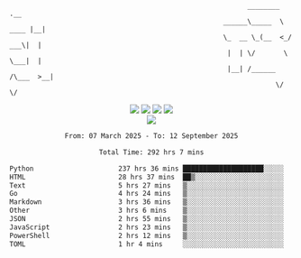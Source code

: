 ```
                                                           ________        .__ 
                                                     ______\_____  \  ____ |__|
                                                     \_  __ \_(__  <_/ ___\|  |
                                                      |  | \/       \  \___|  |
                                                      |__| /______  /\___  >__|
                                                                  \/     \/    
```

<div align="center">
  <img src="https://komarev.com/ghpvc/?username=r3ci&label=Profile%20views&color=000000&style=for-the-badge"/>
  <img src="https://img.shields.io/github/followers/R3CI?color=black&style=for-the-badge&logo=github&label=Follows"/>
  <img src="https://img.shields.io/github/stars/R3CI?color=black&style=for-the-badge&logo=github&label=Stars"/>
 
  <img src="https://github-widgetbox.vercel.app/api/profile?username=R3CI&data=followers,repositories,stars,commits&theme=rgb">
  <br>

  <img src="https://github-widgetbox.vercel.app/api/skills?languages=python,go,json&theme=rgb&includeNames=true">
  <br>
  
</p>

<!--START_SECTION:waka-->

```txt
From: 07 March 2025 - To: 12 September 2025

Total Time: 292 hrs 7 mins

Python                     237 hrs 36 mins ████████████████████░░░░░   80.48 %
HTML                       28 hrs 37 mins  ██▒░░░░░░░░░░░░░░░░░░░░░░   09.70 %
Text                       5 hrs 27 mins   ▒░░░░░░░░░░░░░░░░░░░░░░░░   01.85 %
Go                         4 hrs 24 mins   ▒░░░░░░░░░░░░░░░░░░░░░░░░   01.49 %
Markdown                   3 hrs 36 mins   ▒░░░░░░░░░░░░░░░░░░░░░░░░   01.23 %
Other                      3 hrs 6 mins    ▒░░░░░░░░░░░░░░░░░░░░░░░░   01.05 %
JSON                       2 hrs 55 mins   ▒░░░░░░░░░░░░░░░░░░░░░░░░   00.99 %
JavaScript                 2 hrs 23 mins   ▒░░░░░░░░░░░░░░░░░░░░░░░░   00.81 %
PowerShell                 2 hrs 12 mins   ▒░░░░░░░░░░░░░░░░░░░░░░░░   00.75 %
TOML                       1 hr 4 mins     ░░░░░░░░░░░░░░░░░░░░░░░░░   00.36 %
```

<!--END_SECTION:waka-->
